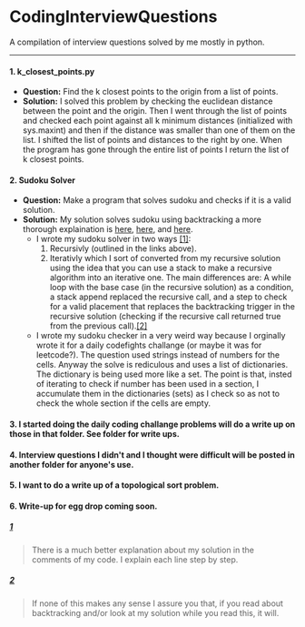 # CodingInterviewQuestions
A compilation of interview questions solved by me mostly in python.
___
#### 1. k_closest_points.py 
+ **Question:** Find the k closest points to the origin from a list of points.
+ **Solution:** I solved this problem by checking the euclidean distance between the point and the origin. Then I went through the list of points and checked each point against all k minimum distances (initialized with sys.maxint) and then if the distance was smaller than one of them on the list. I shifted the list of points and distances to the right by one. When the program has gone through the entire list of points I return the list of k closest points.
#### 2. Sudoku Solver
+ **Question:** Make a program that solves sudoku and checks if it is a valid solution.
+ **Solution:** My solution solves sudoku using backtracking a more thorough explaination is [here](https://en.wikipedia.org/wiki/Sudoku_solving_algorithms#Backtracking), [here](https://www.geeksforgeeks.org/backtracking-set-7-suduku/), and [here](https://algorithms.tutorialhorizon.com/backtracking-sudoku-solver/).
    - I wrote my sudoku solver in two ways <a name="one"><sup>[[1]](#1)</sup></a>:
        1. Recursivly (outlined in the links above). 
        2. Iterativly which I sort of converted from my recursive solution using the idea that you can use a stack to make a recursive algorithm into an iterative one. The main differences are: A while loop with the base case (in the recursive solution) as a condition, a stack append replaced the recursive call, and a step to check for a valid placement that replaces the backtracking trigger in the recursive solution (checking if the recursive call returned true from the previous call).<a name="two"><sup>[[2]](#2)</sup></a>
    - I wrote my sudoku checker in a very weird way because I orginally wrote it for a daily codefights challange (or maybe it was for leetcode?). The question used strings instead of numbers for the cells. Anyway the solve is rediculous and uses a list of dictionaries. The dictionary is being used more like a set. The point is that, insted of iterating to check if number has been used in a section, I accumulate them in the dictionaries (sets) as I check so as not to check the whole section if the cells are empty.
#### 3. I started doing the daily coding challange problems will do a write up on those in that folder. See folder for write ups.
#### 4. Interview questions I didn't and I thought were difficult will be posted in another folder for anyone's use.
#### 5. I want to do a write up of a topological sort problem.
#### 6. Write-up for egg drop coming soon.

##### [1](#one)
> There is a much better explanation about my solution in the comments of my code. I explain each line step by step.

##### [2](#two)
> If none of this makes any sense I assure you that, if you read about backtracking and/or look at my solution while you read this, it will.
